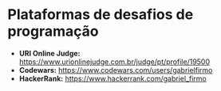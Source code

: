 # Plataformas de desafios de programação

- __URI Online Judge:__ https://www.urionlinejudge.com.br/judge/pt/profile/19500
- __Codewars:__ https://www.codewars.com/users/gabrielfirmo
- __HackerRank:__ https://www.hackerrank.com/gabriel_firmo
